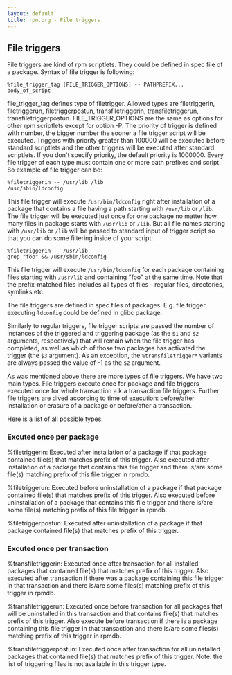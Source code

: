 ```yaml
---
layout: default
title: rpm.org - File triggers
---
```


## File triggers

File triggers are kind of rpm scriptlets. They could be defined in spec file of a package. Syntax of file trigger is following:

```
%file_trigger_tag [FILE_TRIGGER_OPTIONS] -- PATHPREFIX...
body_of_script
```

file_trigger_tag defines type of filetrigger. Allowed types are filetriggerin, filetriggerun, filetriggerpostun, transfiletriggerin, transfiletriggerun, transfiletriggerpostun. FILE_TRIGGER_OPTIONS are the same as options for other rpm scriptlets except for option -P. The priority of trigger is defined with number, the bigger number the sooner a file trigger script will be executed. Triggers with priority greater than 100000 will be executed before standard scriptlets and the other triggers will be executed after standard scriptlets. If you don't specify priority, the default priority is 1000000. Every file trigger of each type must contain one or more path prefixes and script. So example of file trigger can be:

```
%filetriggerin -- /usr/lib /lib
/usr/sbin/ldconfig
```

This file trigger will execute `/usr/bin/ldconfig` right after installation of a package that contains a file having a path starting with `/usr/lib` or `/lib`. The file trigger will be executed just once for one package no matter how many files in package starts with `/usr/lib` or `/lib`. But all file names starting with `/usr/lib` or `/lib` will be passed to standard input of trigger script so that you can do some filtering inside of your script:

```
%filetriggerin -- /usr/lib
grep "foo" && /usr/sbin/ldconfig
```

This file trigger will execute `/usr/bin/ldconfig` for each package containing files starting with `/usr/lib` and containing "foo" at the same time. Note that
the prefix-matched files includes all types of files - regular files,
directories, symlinks etc.

The file triggers are defined in spec files of packages. E.g. file trigger executing `ldconfig` could be defined in glibc package.

Similarly to regular triggers, file trigger scripts are passed the number of instances of the triggered and triggering package (as the `$1` and `$2` arguments, respectively) that will remain when the file trigger has completed, as well as which of those two packages has activated the trigger (the `$3` argument).  As an exception, the `%transfiletrigger*` variants are always passed the value of -1 as the `$2` argument.

As was mentioned above there are more types of file triggers. We have two main types. File triggers execute once for package and file triggers executed once for whole transaction a.k.a transaction file triggers. Further file triggers are dived according to time of execution: before/after installation or erasure of a package or before/after a transaction.

Here is a list of all possible types:


### Excuted once per package ###

   %filetriggerin: Executed after installation of a package if that package contained file(s) that matches prefix of this trigger. Also executed after installation of a package that contains this file trigger and there is/are some file(s) matching prefix of this file trigger in rpmdb. 

   %filetriggerun: Executed before uninstallation of a package if that package contained file(s) that matches prefix of this trigger. Also executed before uninstallation of a package that contains this file trigger and there is/are some file(s) matching prefix of this file trigger in rpmdb.

   %filetriggerpostun: Executed after uninstallation of a package if that package contained file(s) that matches prefix of this trigger. 


### Excuted once per transaction

   %transfiletriggerin: Executed once after transaction for all installed packages that contained file(s) that matches prefix of this trigger. Also executed after transaction if there was a package containing this file trigger in that transaction and there is/are some files(s) matching prefix of this trigger in rpmdb.

   %transfiletriggerun: Executed once before transaction for all packages that will be uninstalled in this transaction and that contains file(s) that matches prefix of this trigger. Also execute before transaction if there is a package containing this file trigger in that transaction and there is/are some files(s) matching prefix of this trigger in rpmdb.

   %transfiletriggerpostun: Executed once after transaction for all uninstalled packages that contained file(s) that matches prefix of this trigger. Note: the list of triggering files is not available in this trigger type.

